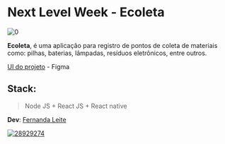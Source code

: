 # Next Level Week - Ecoleta

![0](https://user-images.githubusercontent.com/48728541/83681584-02a32300-a5b9-11ea-8cb8-eacc006aaad1.gif)

**Ecoleta**, é uma aplicação para registro de pontos de coleta de materiais como: pilhas, baterias, lâmpadas, resíduos eletrônicos, entre outros.

[UI do projeto](https://www.figma.com/file/9TlOcj6l7D05fZhU12xWT3/Ecoleta-Booster?node-id=0%3A1) - Figma

## Stack:

> Node JS + React JS + React native

**Dev**: [Fernanda Leite](https://github.com/Fekleite)


[![28929274](https://user-images.githubusercontent.com/48728541/83682251-0daa8300-a5ba-11ea-9049-738f99068e07.png)](https://rocketseat.com.br/)
